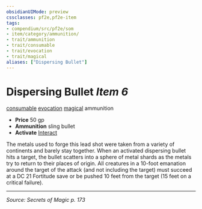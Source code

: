 ```yaml
---
obsidianUIMode: preview
cssclasses: pf2e,pf2e-item
tags:
- compendium/src/pf2e/som
- item/category/ammunition/
- trait/ammunition
- trait/consumable
- trait/evocation
- trait/magical
aliases: ["Dispersing Bullet"]
---
```

# Dispersing Bullet *Item 6*  
[consumable](rules/traits/consumable.md "Consumable Item Trait")  [evocation](rules/traits/evocation.md "Evocation School Trait")  [magical](rules/traits/magical.md "Magical Item Trait")  ammunition  

- **Price** 50 gp
- **Ammunition** sling bullet
- **Activate** [Interact](rules/actions/interact.md)

The metals used to forge this lead shot were taken from a variety of continents and barely stay together. When an activated dispersing bullet hits a target, the bullet scatters into a sphere of metal shards as the metals try to return to their places of origin. All creatures in a 10-foot emanation around the target of the attack (and not including the target) must succeed at a DC 21 Fortitude save or be pushed 10 feet from the target (15 feet on a critical failure).


---
*Source: Secrets of Magic p. 173*